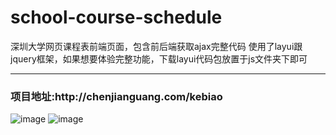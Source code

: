 # school-course-schedule
深圳大学网页课程表前端页面，包含前后端获取ajax完整代码
使用了layui跟jquery框架，如果想要体验完整功能，下载layui代码包放置于js文件夹下即可
<hr/>
<h3>项目地址:http://chenjianguang.com/kebiao</h3>

![image](https://github.com/jgchenu/school-course-schedule/blob/master/1.png)
![image](https://github.com/jgchenu/school-course-schedule/blob/master/2.png)
